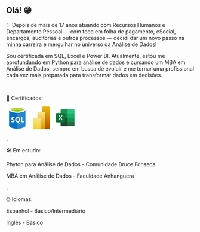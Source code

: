 ## Olá! 😁

✨ Depois de mais de 17 anos atuando com Recursos Humanos e Departamento Pessoal — com foco em folha de pagamento, eSocial, encargos, auditorias e outros processos — decidi dar um novo passo na minha carreira e mergulhar no universo da Análise de Dados! 

Sou certificada em SQL, Excel e Power BI. Atualmente, estou me aprofundando em Python para análise de dados e cursando um MBA em Análise de Dados, sempre em busca de evoluir e me tornar uma profissional cada vez mais preparada para transformar dados em decisões.

.

📜 Certificados:
<p align="left">
  <img src="imagens/sql.png" alt="SQL" width="60"/>
  <img src="imagens/powerbi.png" alt="Power BI" width="60"/>
  <img src="imagens/excel.png" alt="Excel" width="60"/>
</p>

.

🛠️ Em estudo:

Phyton para Análise de Dados - Comunidade Bruce Fonseca

MBA em Análise de Dados - Faculdade Anhanguera

.

🤓 Idiomas:

Espanhol - Básico/Intermediário

Inglês - Básico
